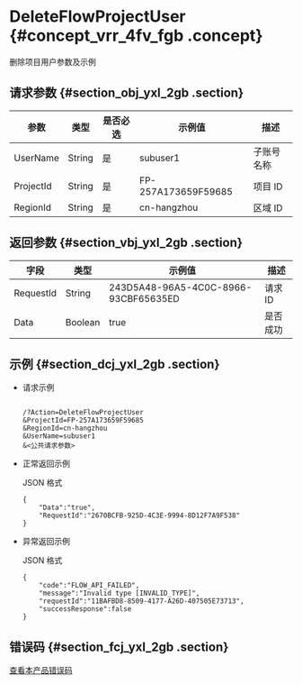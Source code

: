 # DeleteFlowProjectUser {#concept_vrr_4fv_fgb .concept}

删除项目用户参数及示例

## 请求参数 {#section_obj_yxl_2gb .section}

|参数|类型|是否必选|示例值|描述|
|--|--|----|---|--|
|UserName|String|是|subuser1|子账号名称|
|ProjectId|String|是|FP-257A173659F59685|项目 ID|
|RegionId|String|是|cn-hangzhou|区域 ID|

## 返回参数 {#section_vbj_yxl_2gb .section}

|字段|类型|示例值|描述|
|--|--|---|--|
|RequestId|String|243D5A48-96A5-4C0C-8966-93CBF65635ED|请求 ID|
|Data|Boolean|true|是否成功|

## 示例 {#section_dcj_yxl_2gb .section}

-   请求示例

    ```
    
    /?Action=DeleteFlowProjectUser
    &ProjectId=FP-257A173659F59685
    &RegionId=cn-hangzhou
    &UserName=subuser1
    &<公共请求参数>
    ```

-   正常返回示例

    JSON 格式

    ```
    {
    	"Data":"true",
    	"RequestId":"2670BCFB-925D-4C3E-9994-8D12F7A9F538"
    }
    ```

-   异常返回示例

    JSON 格式

    ```
    {
    	"code":"FLOW_API_FAILED",
    	"message":"Invalid type [INVALID_TYPE]",
    	"requestId":"11BAFBD8-8509-4177-A26D-407505E73713",
    	"successResponse":false
    }
    ```


## 错误码 {#section_fcj_yxl_2gb .section}

[查看本产品错误码](https://error-center.alibabacloud.com/status/product/Emr)

